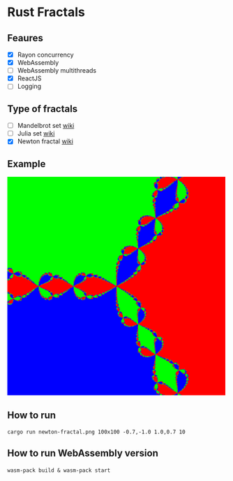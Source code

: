 # Rust Fractals

## Feaures

- [x] Rayon concurrency
- [x] WebAssembly
- [ ] WebAssembly multithreads
- [x] ReactJS
- [ ] Logging

## Type of fractals

- [ ] Mandelbrot set [wiki](https://en.wikipedia.org/wiki/Mandelbrot_set)
- [ ] Julia set [wiki](https://en.wikipedia.org/wiki/Julia_set)
- [x] Newton fractal [wiki](https://en.wikipedia.org/wiki/Newton_fractal)

## Example

![Newtone](fractal-example.png)

## How to run

    cargo run newton-fractal.png 100x100 -0.7,-1.0 1.0,0.7 10

## How to run WebAssembly version

    wasm-pack build & wasm-pack start
